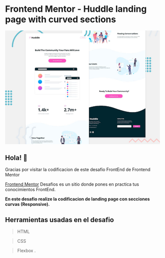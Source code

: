 # Frontend Mentor - Huddle landing page with curved sections

![Header/intro section for the Huddle landing page with curved sections](./design/desktop-preview.jpg)

## Hola!  👋

Gracias por visitar la codificacion de este desafio FrontEnd de Frontend Mentor



[Frontend Mentor](https://www.frontendmentor.io) Desafios es un sitio donde pones en practica tus conocimientos FrontEnd.

**En este desafio realize la codificacion de landing page con secciones curvas (Responsive).**

## Herramientas usadas en el desafio
>HTML

>CSS

>Flexbox .
